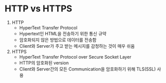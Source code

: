 # HTTP vs HTTPS

1. HTTP
   - HyperText Transfer Protocol
   - Hypertext인 HTML을 전송하기 위한 통신 규약
   - 암호화되지 않은 방법으로 데이터를 전송함
   - Client와 Server가 주고 받는 메시지를 감청하는 것이 매우 쉬움
2. HTTPS
   - HyperText Transfer Protocol over Secure Socket Layer
   - HTTP의 암호화된 version
   - Client와 Server간의 모든 Communication을 암호화하기 위해 TLS(SSL) 사용
